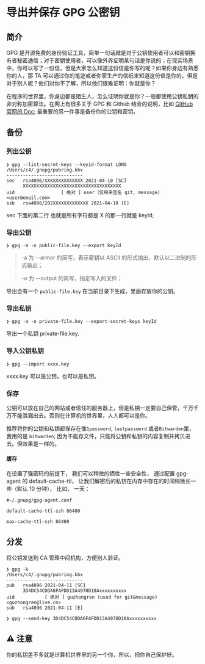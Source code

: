 # 导出并保存 GPG 公密钥


## 简介

GPG 是开源免费的身份验证工具，简单一句话就是对于公钥使用者可以和密钥拥有者秘密通信；对于密钥使用者，可以像外界证明某句话是你说的；在现实场景中，你可以写了一份信，但是大家怎么知道这份信是你写的呢？如果你身边有熟悉你的人，那 TA 可以通过你的笔迹或者你家生产的信纸来知道这份信是你的，但是对于别人呢？他们对你不了解，所以他们很难证明：你就是你？

在程序的世界里，你身边都是陌生人，怎么证明你就是你？一般都使用公钥私钥的非对称加密算法。在网上有很多关于 GPG 和 Github 结合的说明，比如 [GitHub 官网的 Doc](https://docs.github.com/en/github/authenticating-to-github/managing-commit-signature-verification); 最重要的另一件事是备份你的公钥和密钥。

## 备份

### 列出公钥

```shell
❯ gpg --list-secret-keys --keyid-format LONG
/Users/c4/.gnupg/pubring.kbx
----------------------------
sec   rsa4096/XXXXXXXXXXXXXX 2021-04-10 [SC]
      XXXXXXXXXXXXXXXXXXXXXXXXXXXXXXXXXXXX
uid                 [ 绝对 ] user（仅用来签名 git, message) <user@email.com>
ssb   rsa4096/202XXXXXXXXXXXXX 2021-04-10 [E]

```

sec 下面的第二行 也就是所有字符都是 X 的那一行就是 keyId;

### 导出公钥

```shell
❯ gpg -a -o public-file.key --export keyId

```
> -a 为 --armor 的简写，表示密钥以 ASCII 的形式输出，默认以二进制的形式输出；

> -o 为 --output 的简写，指定写入的文件；

导出会有一个 `public-file.key` 在当前目录下生成，里面存放你的公钥。

### 导出私钥

```shell
❯ gpg -a -o private-file.key --export-secret-keys keyId
```

导出一个私钥 private-file.key.

### 导入公钥私钥

```shell
❯ gpg --import xxxx.key

```
xxxx.key 可以是公钥，也可以是私钥。

### 保存

公钥可以放在自己的网站或者信任的服务器上，但是私钥一定要自己保管，千万千万不能泄漏出去。否则在计算机的世界里，人人都可以是你。

推荐将你的公钥和私钥都保存在像`1password`, `lastpassword` 或者`Bitwarden`里，我用的是 `bitwarden`; 因为不能存文件，只能将公钥和私钥的内容复制并拷贝进去。但效果是一样的。

#### 缓存

在设置了强密码的前提下， 我们可以稍微的牺牲一些安全性， 通过配置 gpg-agent 的 default-cache-ttl， 让我们解密后的私钥在内存中存在的时间稍微长一些（默认 10 分钟）， 比如， 一天：

```shell
#~/.gnupg/gpg-agent.conf

default-cache-ttl-ssh 86400

max-cache-ttl-ssh 86400
```

## 分发

将公钥发送到 CA 管理中间机构，方便别人验证。

```shell
❯ gpg -k
/Users/c4/.gnupg/pubring.kbx
----------------------------
pub   rsa4096 2021-04-11 [SC]
      3D4DC54CDDA6FAFDD13A4970D18Axxxxxxxxxx
uid           [ 绝对 ] guzhongren (used for git&message) <guzhongren@live.cn>
sub   rsa4096 2021-04-11 [E]

❯ gpg --send-key 3D4DC54CDDA6FAFDD13A4970D18Axxxxxxxxxx
```
## ⚠️ 注意

你的私钥差不多就是计算机世界里的另一个你，所以，把你自己保护好。

